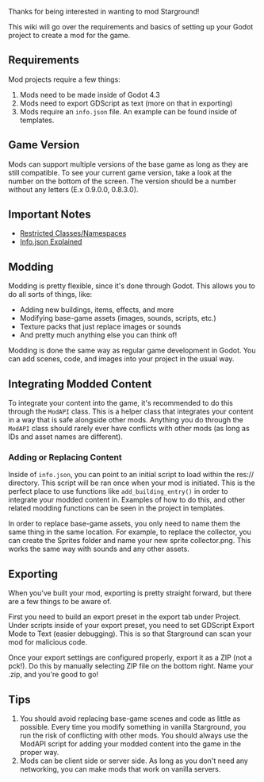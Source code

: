 Thanks for being interested in wanting to mod Starground!

This wiki will go over the requirements and basics of setting up your Godot project to create a mod for the game.

## Requirements
Mod projects require a few things:
1. Mods need to be made inside of Godot 4.3
2. Mods need to export GDScript as text (more on that in exporting)
3. Mods require an `info.json` file. An example can be found inside of templates.

## Game Version
Mods can support multiple versions of the base game as long as they are still compatible. To see your current game version, take a look at the number on the bottom of the screen. The version should be a number without any letters (E.x 0.9.0.0, 0.8.3.0).

## Important Notes
 * [Restricted Classes/Namespaces](_scripting/Restricted-Namespace.md)
 * [Info.json Explained](_general/info-JSON.md)

## Modding
Modding is pretty flexible, since it's done through Godot. This allows you to do all sorts of things, like:
* Adding new buildings, items, effects, and more
* Modifying base-game assets (images, sounds, scripts, etc.)
* Texture packs that just replace images or sounds
* And pretty much anything else you can think of!

Modding is done the same way as regular game development in Godot. You can add scenes, code, and images into your project in the usual way.

## Integrating Modded Content
To integrate your content into the game, it's recommended to do this through the `ModAPI` class. This is a helper class that integrates your content in a way that is safe alongside other mods. Anything you do through the `ModAPI` class should rarely ever have conflicts with other mods (as long as IDs and asset names are different).

### Adding or Replacing Content
Inside of `info.json`, you can point to an initial script to load within the res:// directory. This script will be ran once when your mod is initiated. This is the perfect place to use functions like `add_building_entry()` in order to integrate your modded content in. Examples of how to do this, and other related modding functions can be seen in the project in templates.

In order to replace base-game assets, you only need to name them the same thing in the same location. For example, to replace the collector, you can create the Sprites folder and name your new sprite collector.png. This works the same way with sounds and any other assets.

## Exporting
When you've built your mod, exporting is pretty straight forward, but there are a few things to be aware of.

First you need to build an export preset in the export tab under Project. Under scripts inside of your export preset, you need to set GDScript Export Mode to Text (easier debugging). This is so that Starground can scan your mod for malicious code.

Once your export settings are configured properly, export it as a ZIP (not a pck!). Do this by manually selecting ZIP file on the bottom right. Name your .zip, and you're good to go!

## Tips
1. You should avoid replacing base-game scenes and code as little as possible. Every time you modify something in vanilla Starground, you run the risk of conflicting with other mods. You should always use the ModAPI script for adding your modded content into the game in the proper way.
2. Mods can be client side or server side. As long as you don't need any networking, you can make mods that work on vanilla servers.